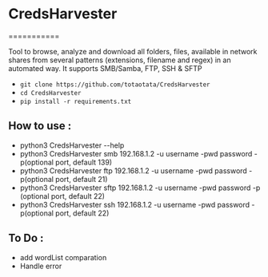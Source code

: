 # CredsHarvester
===========

Tool to browse, analyze and download all folders, files, available in network shares from several patterns (extensions, filename and regex) in an automated way. It supports SMB/Samba, FTP, SSH & SFTP

+ `git clone https://github.com/totaotata/CredsHarvester`
+ `cd CredsHarvester`
+ `pip install -r requirements.txt`

## How to use :


- python3 CredsHarvester --help
- python3 CredsHarvester smb 192.168.1.2 -u username -pwd password -p(optional port, default 139)
- python3 CredsHarvester ftp 192.168.1.2 -u username -pwd password -p(optional port, default 21)
- python3 CredsHarvester sftp 192.168.1.2 -u username -pwd password -p (optional port, default 22)
- python3 CredsHarvester ssh 192.168.1.2 -u username -pwd password -p(optional port, default 22)


## To Do :
- add wordList comparation
- Handle error
